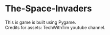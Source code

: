 # The-Space-Invaders
This is game is built using Pygame.  
Credits for assets: TechWithTim youtube channel.
